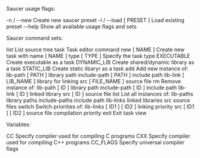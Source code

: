 Saucer usage flags:

-n / --new                  Create new saucer preset
-l / --load [ PRESET ]      Load existing preset 
--help                      Show all available usage flags and sets


Saucer command sets:

list                        List source tree
task                        Task editor command
    new [ NAME ]                Create new task with name [ NAME ]
    type [ TYPE ]               Specify the task type
        EXECUTABLE                  Create executable as a task
        DYNAMIC_LIB                 Create shared/dynamic library as a task
        STATIC_LIB                  Create static libaryr as a task
    add                         Add new instance of:
        lib-path [ PATH ]           library path
        include-path [ PATH ]       include path
        lib-link [ LIB_NAME ]       library for linking
        src [ FILE_NAME ]           source file
    rm                          Remove instance of:
        lib-path [ ID ]             library path
        include-path [ ID ]         include path
        lib-link [ ID ]             linked library
        src [ ID ]                  source file
    list                        List all instances of:
        lib-paths                   library paths
        include-paths               include path
        lib-links                   linked libraries
        src                         source files
    switch                      Switch priorities of:
        lib-links [ ID1 ] [ ID2 ]   linking priority
        src [ ID1 ] [ ID2 ]         source file compilation priority
    exit                        Exit task view


Variables:

CC                          Specify compiler used for compiling C programs
CXX                         Specify compiler used for compiling C++ programs
CC_FLAGS                    Specify universal compiler flags